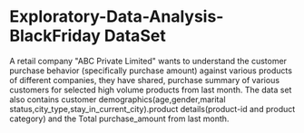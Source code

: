# Exploratory-Data-Analysis-BlackFriday DataSet
A retail company "ABC Private Limited" wants to understand the customer purchase behavior (specifically purchase amount) against various products of different companies, they have shared, purchase summary of various customers for selected high volume products from last month.
The data set also contains customer demographics(age,gender,marital status,city_type,stay_in_current_city).product details(product-id and product category) and the Total purchase_amount from last month.
